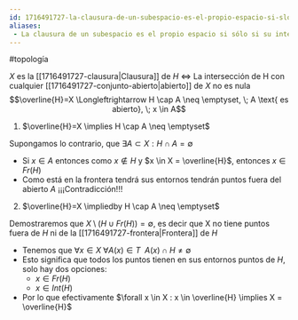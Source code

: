 ```yaml
---
id: 1716491727-la-clausura-de-un-subespacio-es-el-propio-espacio-si-slo-si-su-interseccin-con-cualquier-abierto-no-es-nula
aliases:
 - La clausura de un subespacio es el propio espacio si sólo si su intersección con cualquier abierto no es nula
---
```


#topología

$X$ es la [[1716491727-clausura|Clausura]] de $H$ $\Longleftrightarrow$ La intersección de H con cualquier [[1716491727-conjunto-abierto|abierto]] de $X$ no es nula  
$$\overline{H}=X \Longleftrightarrow H \cap A \neq \emptyset, \; A \text{ es abierto}, \; x \in A$$

1. $\overline{H}=X \implies H \cap A \neq \emptyset$

Supongamos lo contrario, que $\exists A \subset X : H \cap A = \emptyset$

- Si $x \in A$ entonces como $x \notin H$ y  $x \in X = \overline{H}$, entonces $x \in Fr(H)$
- Como está en la frontera tendrá sus entornos tendrán puntos fuera del abierto $A$ ¡¡¡Contradicción!!!

2. $\overline{H}=X \impliedby H \cap A \neq \emptyset$

Demostraremos que $X \setminus (H \cup Fr(H)) = \emptyset$, es decir que X no tiene puntos fuera de $H$ ni de la [[1716491727-frontera|Frontera]] de $H$

- Tenemos que $\forall x \in X \; \forall A(x) \in T \;\ A(x)\cap H \neq \emptyset$
- Esto significa que todos los puntos tienen en sus entornos puntos de $H$, solo hay dos opciones:
	- $x \in Fr(H)$
	- $x \in Int(H)$
- Por lo que efectivamente $\forall x \in X : x \in \overline{H} \implies X = \overline{H}$ 